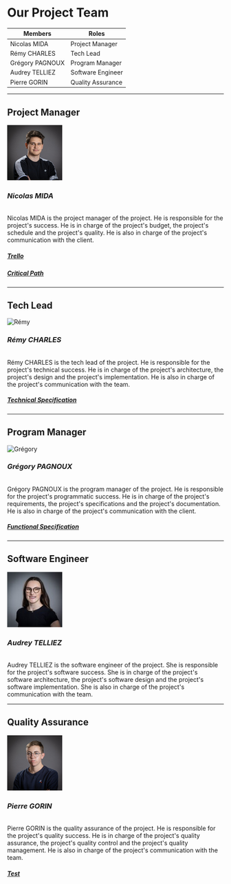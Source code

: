 # Our Project Team

| Members         | Roles             |
| --------------- | ----------------- |
| Nicolas MIDA    | Project Manager   |
| Rémy CHARLES    | Tech Lead         |
| Grégory PAGNOUX | Program Manager   |
| Audrey TELLIEZ  | Software Engineer |
| Pierre GORIN    | Quality Assurance |

---
## Project Manager
![Nicolas](img/Nicolas_Mida.jpg)
### ***Nicolas MIDA***

<br>
Nicolas MIDA is the project manager of the project. He is responsible for the project's success. He is in charge of the project's budget, the project's schedule and the project's quality. He is also in charge of the project's communication with the client.

##### [Trello](https://trello.com/b/dzhNxtqm/project-2-web-js)
##### [Critical Path]()
---
## Tech Lead
![Rémy](img/Rémy_Charles.jpg)
### ***Rémy CHARLES***

<br>
Rémy CHARLES is the tech lead of the project. He is responsible for the project's technical success. He is in charge of the project's architecture, the project's design and the project's implementation. He is also in charge of the project's communication with the team.

##### [Technical Specification](Technical_specification.md)
---
## Program Manager
![Grégory](img/Grégory_Pagnoux.png)
### ***Grégory PAGNOUX***

<br>
Grégory PAGNOUX is the program manager of the project. He is responsible for the project's programmatic success. He is in charge of the project's requirements, the project's specifications and the project's documentation. He is also in charge of the project's communication with the client.

##### [Functional Specification](Functional_specification.md)
---
## Software Engineer
![Audrey](img/Audrey_Telliez.jpg)
### ***Audrey TELLIEZ***

<br>
Audrey TELLIEZ is the software engineer of the project. She is responsible for the project's software success. She is in charge of the project's software architecture, the project's software design and the project's software implementation. She is also in charge of the project's communication with the team.

---
## Quality Assurance
![Pierre](img/Pierre_Gorin.jpg)
### ***Pierre GORIN***

<br>
Pierre GORIN is the quality assurance of the project. He is responsible for the project's quality success. He is in charge of the project's quality assurance, the project's quality control and the project's quality management. He is also in charge of the project's communication with the team.

##### [Test]()